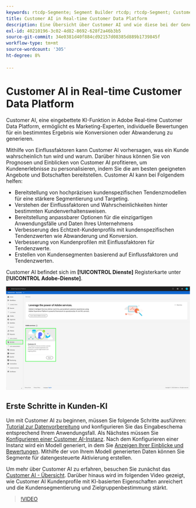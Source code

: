 ```yaml
---
keywords: rtcdp-Segmente; Segment Builder rtcdp; rtcdp-Segment; Customer ai rtcdp
title: Customer AI in Real-time Customer Data Platform
description: Eine Übersicht über Customer AI und wie diese bei der Generierung von Werten für bestimmte Ergebnisse wie Konversionen oder Abwanderungen helfen kann.
exl-id: 40210196-3c02-4d82-8692-628f2a46b3b5
source-git-commit: 34e0381d40f884cd92157d08385d889b1739845f
workflow-type: tm+mt
source-wordcount: '305'
ht-degree: 8%

---
```


# Customer AI in Real-time Customer Data Platform

Customer AI, eine eingebettete KI-Funktion in Adobe Real-time Customer Data Platform, ermöglicht es Marketing-Experten, individuelle Bewertungen für ein bestimmtes Ergebnis wie Konversionen oder Abwanderung zu generieren.

Mithilfe von Einflussfaktoren kann Customer AI vorhersagen, was ein Kunde wahrscheinlich tun wird und warum. Darüber hinaus können Sie von Prognosen und Einblicken von Customer AI profitieren, um Kundenerlebnisse zu personalisieren, indem Sie die am besten geeigneten Angebote und Botschaften bereitstellen. Customer AI kann bei Folgendem helfen:

* Bereitstellung von hochpräzisen kundenspezifischen Tendenzmodellen für eine stärkere Segmentierung und Targeting.
* Verstehen der Einflussfaktoren und Wahrscheinlichkeiten hinter bestimmten Kundenverhaltensweisen.
* Bereitstellung anpassbarer Optionen für die einzigartigen Anwendungsfälle und Daten Ihres Unternehmens
* Verbesserung des Echtzeit-Kundenprofils mit kundenspezifischen Tendenzwerten wie Abwanderung und Konversion.
* Verbesserung von Kundenprofilen mit Einflussfaktoren für Tendenzwerte.
* Erstellen von Kundensegmenten basierend auf Einflussfaktoren und Tendenzwerten.

Customer AI befindet sich im **[!UICONTROL Dienste]** Registerkarte unter **[!UICONTROL Adobe-Dienste]**.

![Customer AI-Position](../assets/overview/rtcdp-customer-ai.png)

## Erste Schritte in Kunden-KI

Um mit Customer AI zu beginnen, müssen Sie folgende Schritte ausführen: [Tutorial zur Datenvorbereitung](../../intelligent-services/data-preparation.md) und konfigurieren Sie das Eingabeschema entsprechend Ihrem Anwendungsfall. Als Nächstes müssen Sie [Konfigurieren einer Customer AI-Instanz](../../intelligent-services/customer-ai/user-guide/configure.md). Nach dem Konfigurieren einer Instanz wird ein Modell generiert, in dem Sie [Anzeigen Ihrer Einblicke und Bewertungen](../../intelligent-services/customer-ai/user-guide/discover-insights.md). Mithilfe der von Ihrem Modell generierten Daten können Sie Segmente für datengesteuerte Aktivierung erstellen.

Um mehr über Customer AI zu erfahren, besuchen Sie zunächst das [Customer AI - Übersicht](../../intelligent-services/customer-ai/overview.md). Darüber hinaus wird im folgenden Video gezeigt, wie Customer AI Kundenprofile mit KI-basierten Eigenschaften anreichert und die Kundensegmentierung und Zielgruppenbestimmung stärkt.

>[!VIDEO](https://video.tv.adobe.com/v/40374/?quality=12&learn=on)
